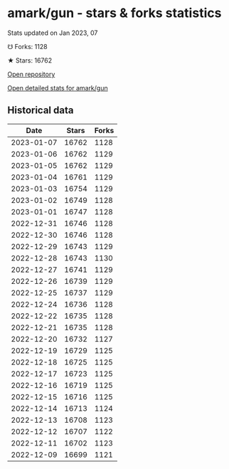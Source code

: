 # amark/gun - stars & forks statistics

Stats updated on Jan 2023, 07

☋ Forks: 1128

★ Stars: 16762

[Open repository](https://github.com/amark/gun)

[Open detailed stats for amark/gun](https://reviewgithub.com/rep/amark/gun)

## Historical data
| Date | Stars | Forks |
|------|-------|-------|
| 2023-01-07 | 16762 | 1128 | 
| 2023-01-06 | 16762 | 1129 | 
| 2023-01-05 | 16762 | 1129 | 
| 2023-01-04 | 16761 | 1129 | 
| 2023-01-03 | 16754 | 1129 | 
| 2023-01-02 | 16749 | 1128 | 
| 2023-01-01 | 16747 | 1128 | 
| 2022-12-31 | 16746 | 1128 | 
| 2022-12-30 | 16746 | 1128 | 
| 2022-12-29 | 16743 | 1129 | 
| 2022-12-28 | 16743 | 1130 | 
| 2022-12-27 | 16741 | 1129 | 
| 2022-12-26 | 16739 | 1129 | 
| 2022-12-25 | 16737 | 1129 | 
| 2022-12-24 | 16736 | 1128 | 
| 2022-12-22 | 16735 | 1128 | 
| 2022-12-21 | 16735 | 1128 | 
| 2022-12-20 | 16732 | 1127 | 
| 2022-12-19 | 16729 | 1125 | 
| 2022-12-18 | 16725 | 1125 | 
| 2022-12-17 | 16723 | 1125 | 
| 2022-12-16 | 16719 | 1125 | 
| 2022-12-15 | 16716 | 1125 | 
| 2022-12-14 | 16713 | 1124 | 
| 2022-12-13 | 16708 | 1123 | 
| 2022-12-12 | 16707 | 1122 | 
| 2022-12-11 | 16702 | 1123 | 
| 2022-12-09 | 16699 | 1121 | 

